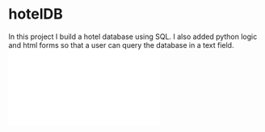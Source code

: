 # hotelDB
In this project I build a hotel database using SQL. I also added python logic and html forms so that a user can query the database in a text field.
![Image description](logic.pdf)
